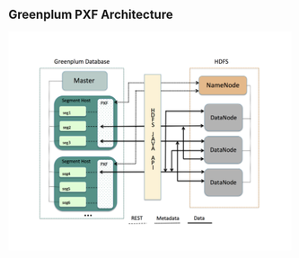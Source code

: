 ## Greenplum PXF Architecture
![alt text](https://github.com/rokmc756/GPFarmer/blob/main/roles/pxf/images/graphics-pxfarch.png)
